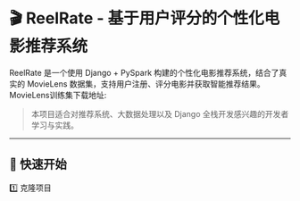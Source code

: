 # 🎬 ReelRate - 基于用户评分的个性化电影推荐系统

ReelRate 是一个使用 Django + PySpark 构建的个性化电影推荐系统，结合了真实的 MovieLens 数据集，支持用户注册、评分电影并获取智能推荐结果。
MovieLens训练集下载地址:
> 本项目适合对推荐系统、大数据处理以及 Django 全栈开发感兴趣的开发者学习与实践。

---

## 🚀 快速开始
1️⃣ 克隆项目


